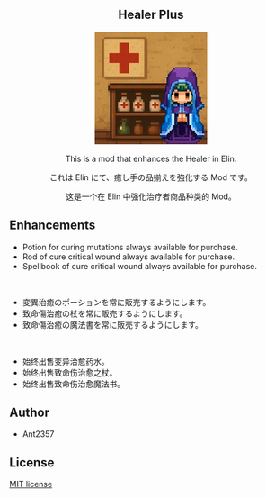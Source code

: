 <h2 align="center">
  Healer Plus
</h2>

<div align="center">
  <a href="https://steamcommunity.com/sharedfiles/filedetails/?id=3549404933">
    <img alt="草原の上に立てられた十字架ドット絵" src="preview.jpg" width="200" height="200">
  </a>
</div>

<div align="center">
  <p>This is a mod that enhances the Healer in Elin.</p>
  <p>これは Elin にて、癒し手の品揃えを強化する Mod です。</p>
  <p>这是一个在 Elin 中强化治疗者商品种类的 Mod。</p>
</div>

## Enhancements
* Potion for curing mutations always available for purchase.
* Rod of cure critical wound always available for purchase.
* Spellbook of cure critical wound always available for purchase.

<br>

* 変異治癒のポーションを常に販売するようにします。
* 致命傷治癒の杖を常に販売するようにします。
* 致命傷治癒の魔法書を常に販売するようにします。

<br>

* 始终出售变异治愈药水。
* 始终出售致命伤治愈之杖。
* 始终出售致命伤治愈魔法书。

## Author
* Ant2357

## License
[MIT license](https://en.wikipedia.org/wiki/MIT_License)
